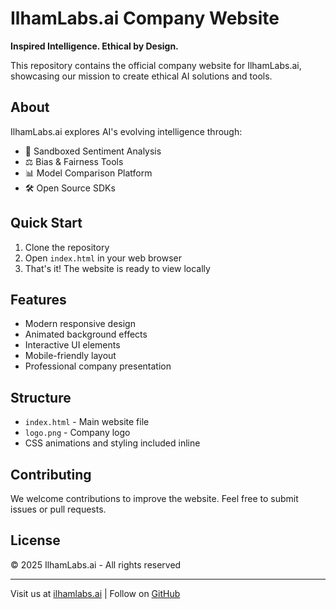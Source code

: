 # IlhamLabs.ai Company Website

**Inspired Intelligence. Ethical by Design.**

This repository contains the official company website for IlhamLabs.ai, showcasing our mission to create ethical AI solutions and tools.

## About

IlhamLabs.ai explores AI's evolving intelligence through:
- 🧪 Sandboxed Sentiment Analysis
- ⚖️ Bias & Fairness Tools  
- 📊 Model Comparison Platform
- 🛠️ Open Source SDKs

## Quick Start

1. Clone the repository
2. Open `index.html` in your web browser
3. That's it! The website is ready to view locally

## Features

- Modern responsive design
- Animated background effects
- Interactive UI elements
- Mobile-friendly layout
- Professional company presentation

## Structure

- `index.html` - Main website file
- `logo.png` - Company logo
- CSS animations and styling included inline

## Contributing

We welcome contributions to improve the website. Feel free to submit issues or pull requests.

## License

© 2025 IlhamLabs.ai - All rights reserved

---

Visit us at [ilhamlabs.ai](https://ilhamlabs.ai) | Follow on [GitHub](https://github.com/ilhamlabs-ai)